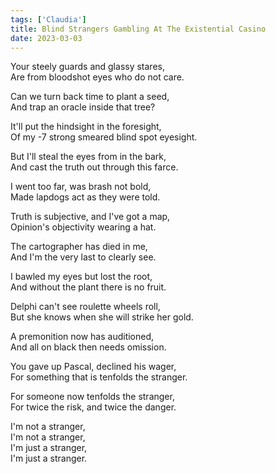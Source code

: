 ```yaml
---  
tags: ['Claudia']
title: Blind Strangers Gambling At The Existential Casino
date: 2023-03-03
---
```


Your steely guards and glassy stares,  
Are from bloodshot eyes who do not care.

Can we turn back time to plant a seed,  
And trap an oracle inside that tree?

It'll put the hindsight in the foresight,  
Of my -7 strong smeared blind spot eyesight.

But I'll steal the eyes from in the bark,  
And cast the truth out through this farce.

I went too far, was brash not bold,  
Made lapdogs act as they were told.

Truth is subjective, and I've got a map,  
Opinion's objectivity wearing a hat.

The cartographer has died in me,  
And I'm the very last to clearly see.

I bawled my eyes but lost the root,  
And without the plant there is no fruit.

Delphi can't see roulette wheels roll,  
But she knows when she will strike her gold.

A premonition now has auditioned,  
And all on black then needs omission.

You gave up Pascal, declined his wager,  
For something that is tenfolds the stranger.

For someone now tenfolds the stranger,  
For twice the risk, and twice the danger.

I'm not a stranger,  
I'm not a stranger,  
I'm just a stranger,  
I'm just a stranger.
